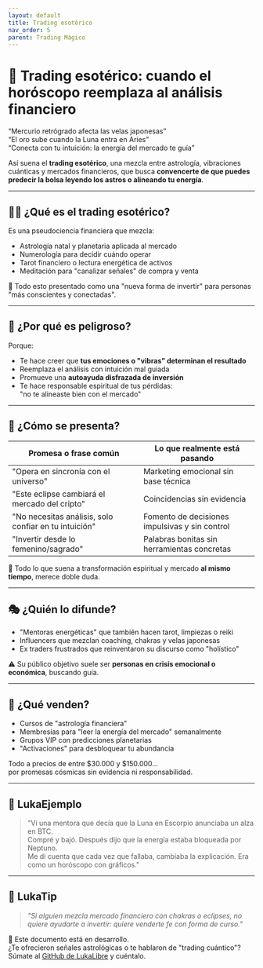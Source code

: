 ```yaml
---
layout: default
title: Trading esotérico
nav_order: 5
parent: Trading Mágico
---
```


# 🔮 Trading esotérico: cuando el horóscopo reemplaza al análisis financiero

“Mercurio retrógrado afecta las velas japonesas”  
“El oro sube cuando la Luna entra en Aries”  
“Conecta con tu intuición: la energía del mercado te guía”

Así suena el **trading esotérico**, una mezcla entre astrología, vibraciones cuánticas y mercados financieros, que busca **convencerte de que puedes predecir la bolsa leyendo los astros o alineando tu energía**.

---

## 🧙‍♂️ ¿Qué es el trading esotérico?

Es una pseudociencia financiera que mezcla:

- Astrología natal y planetaria aplicada al mercado
- Numerología para decidir cuándo operar
- Tarot financiero o lectura energética de activos
- Meditación para "canalizar señales" de compra y venta

🧠 Todo esto presentado como una "nueva forma de invertir" para personas "más conscientes y conectadas".

---

## 🚨 ¿Por qué es peligroso?

Porque:

- Te hace creer que **tus emociones o "vibras" determinan el resultado**
- Reemplaza el análisis con intuición mal guiada
- Promueve una **autoayuda disfrazada de inversión**
- Te hace responsable espiritual de tus pérdidas:  
  "no te alineaste bien con el mercado"

---

## 🎯 ¿Cómo se presenta?

| Promesa o frase común                         | Lo que realmente está pasando                        |
|-----------------------------------------------|-------------------------------------------------------|
| "Opera en sincronía con el universo"           | Marketing emocional sin base técnica                 |
| "Este eclipse cambiará el mercado del cripto"  | Coincidencias sin evidencia                          |
| "No necesitas análisis, solo confiar en tu intuición" | Fomento de decisiones impulsivas y sin control |
| "Invertir desde lo femenino/sagrado"           | Palabras bonitas sin herramientas concretas          |

📌 Todo lo que suena a transformación espiritual y mercado **al mismo tiempo**, merece doble duda.

---

## 🎭 ¿Quién lo difunde?

- "Mentoras energéticas" que también hacen tarot, limpiezas o reiki
- Influencers que mezclan coaching, chakras y velas japonesas
- Ex traders frustrados que reinventaron su discurso como "holístico"

⚠️ Su público objetivo suele ser **personas en crisis emocional o económica**, buscando guía.

---

## 💸 ¿Qué venden?

- Cursos de "astrología financiera"
- Membresías para "leer la energía del mercado" semanalmente
- Grupos VIP con predicciones planetarias
- "Activaciones" para desbloquear tu abundancia

Todo a precios de entre $30.000 y $150.000…  
por promesas cósmicas sin evidencia ni responsabilidad.

---

## 💬 LukaEjemplo

> "Vi una mentora que decía que la Luna en Escorpio anunciaba un alza en BTC.  
> Compré y bajó. Después dijo que la energía estaba bloqueada por Neptuno.  
> Me di cuenta que cada vez que fallaba, cambiaba la explicación. Era como un horóscopo con gráficos."

---

## 🧠 LukaTip

> *"Si alguien mezcla mercado financiero con chakras o eclipses, no quiere ayudarte a invertir: quiere venderte fe con forma de curso."*

📌 Este documento está en desarrollo.  
¿Te ofrecieron señales astrológicas o te hablaron de "trading cuántico"? Súmate al [GitHub de LukaLibre](https://github.com/tuusuario/lukalibre) y cuéntalo.
